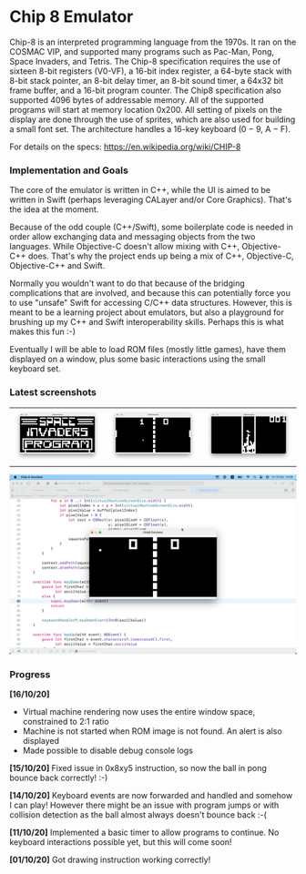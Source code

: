 # Chip 8 Emulator

Chip-8 is an interpreted programming language from the 1970s. It ran on the COSMAC VIP, and supported many programs such as Pac-Man, Pong, Space Invaders, and Tetris.
The Chip-8 specification requires the use of sixteen 8-bit registers (V0-VF), a 16-bit index register, a 64-byte stack with 8-bit stack pointer, an 8-bit delay timer, an 8-bit sound timer, a 64x32 bit frame buffer, and a 16-bit program counter. The Chip8 specification also supported 4096 bytes of addressable memory. All of the supported programs will start at memory location 0x200. All setting of pixels on the display are done through the use of sprites, which are also used for building a small font set. The architecture handles a 16-key keyboard (0 − 9, A − F). 

For details on the specs:
https://en.wikipedia.org/wiki/CHIP-8

### Implementation and Goals

The core of the emulator is written in C++, while the UI is aimed to be written in Swift (perhaps leveraging CALayer and/or Core Graphics). That's the idea at the moment.

Because of the odd couple (C++/Swift), some boilerplate code is needed in order allow exchanging data and messaging objects from the two languages. While Objective-C doesn't allow mixing with C++, Objective-C++ does. That's why the project ends up being a mix of C++, Objective-C, Objective-C++ and Swift.

Normally you wouldn't want to do that because of the bridging complications that are involved, and because this can potentially force you to use "unsafe" Swift for accessing C/C++ data structures. However, this is meant to be a learning project about emulators, but also a playground for brushing up my C++ and Swift interoperability skills. Perhaps this is what makes this fun :-)

Eventually I will be able to load ROM files (mostly little games), have them displayed on a window, plus some basic interactions using the small keyboard set.

### Latest screenshots

<table>
<tr>
    <td><img src="Screenshots/space_invaders.png"></td>
    <td><img src="Screenshots/pong.png"></td>
    <td><img src="Screenshots/tetris.png"></td>
</tr>
</table>

<img src="Screenshots/16-10-20.gif">

### Progress

**[16/10/20]** 
- Virtual machine rendering now uses the entire window space, constrained to 2:1 ratio
- Machine is not started when ROM image is not found. An alert is also displayed
- Made possible to disable debug console logs

**[15/10/20]** Fixed issue in 0x8xy5 instruction, so now the ball in pong bounce back correctly! :-)

**[14/10/20]** Keyboard events are now forwarded and handled and somehow I can play! However there might be an issue with program jumps or with collision detection as the ball almost always doesn't bounce back :-(

**[11/10/20]** Implemented a basic timer to allow programs to continue. No keyboard interactions possible yet, but this will come soon!

**[01/10/20]** Got drawing instruction working correctly!
